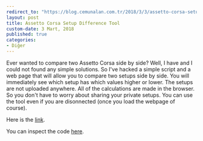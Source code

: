 ```yaml
---
redirect_to: "https://blog.cemunalan.com.tr/2018/3/3/assetto-corsa-setup-difference-tool"
layout: post
title: Assetto Corsa Setup Difference Tool
custom-date: 3 Mart, 2018
published: true
categories: 
- Diğer
---
```


Ever wanted to compare two Assetto Corsa side by side? Well, I have and I could not found any simple solutions.
So I've hacked a simple script and a web page that will allow you to compare two setups side by side. You will immediately see which setup has which values higher or lower.
The setups are not uploaded anywhere. All of the calculations are made in the browser. So you don't have to worry about sharing your private setups. You can use the tool even if you are disonnected (once you load the webpage of course).

Here is the [link](https://raicem.github.io/assetto-diff-tool).

You can inspect the code [here](https://github.com/raicem/raicem.github.io/tree/master/assetto-diff-tool).
